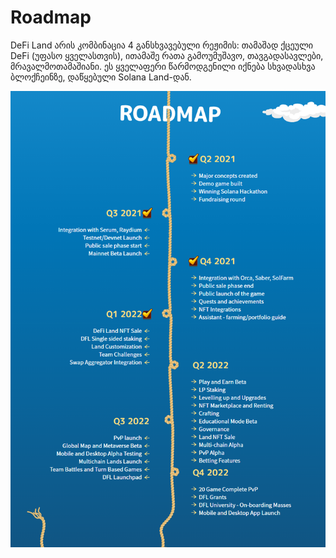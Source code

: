 # Roadmap

DeFi Land არის კომბინაცია 4 განსხვავებული რეჟიმის: თამაშად ქცეული DeFi (უფასო ყველასთვის), ითამაშე რათა გამოუმუშავო, თავგადასავლები, მრავალმოთამაშიანი. ეს ყველაფერი წარმოდგენილი იქნება სხვადასხვა ბლოქჩეინზე, დაწყებული Solana Land-დან.

![](<../.gitbook/assets/image (7) (1).png>)
